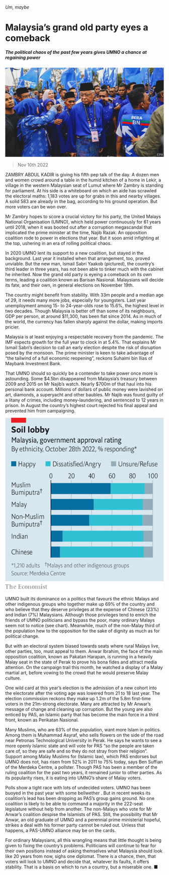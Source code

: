 ###### Um, maybe

# Malaysia’s grand old party eyes a comeback 

##### The political chaos of the past few years gives UMNO a chance at regaining power 

![image](images/20221112_ASP001.jpg) 

> Nov 10th 2022 

ZAMBRY ABDUL KADIR is giving his fifth pep talk of the day. A dozen men and women crowd around a table in the humid kitchen of a home in Lekir, a village in the western Malaysian seat of Lumut where Mr Zambry is standing for parliament. At his side is a whiteboard on which an aide has scrawled the electoral maths: 1,183 votes are up for grabs in this and nearby villages. A solid 583 are already in the bag, according to his ground operation. But more voters can be won over. 

Mr Zambry hopes to score a crucial victory for his party, the United Malays National Organisation (UMNO), which held power continuously for 61 years until 2018, when it was booted out after a corruption megascandal that implicated the prime minister at the time, Najib Razak. An opposition coalition rode to power in elections that year. But it soon  amid infighting at the top, ushering in an era of rolling political chaos. 

In 2020 UMNO lent its support to a new coalition, but stayed in the background. Last year it installed  when that arrangement, too, proved unviable. But the new man, Ismail Sabri Yaakob (pictured), the country’s third leader in three years, has not been able to tinker much with the cabinet he inherited. Now the grand old party is eyeing a comeback on its own terms, leading a coalition known as Barisan Nasional. Malaysians will decide its fate, and their own, in general elections on November 19th. 

The country might benefit from stability. With 33m people and a median age of 29, it needs many more jobs, especially for youngsters. Last year unemployment among 15- to 24-year-olds rose to 15.6%, the highest level in two decades. Though Malaysia is better off than some of its neighbours, GDP per person, at around $11,300, has been flat since 2014. As in much of the world, the currency has fallen sharply against the dollar, making imports pricier. 

Malaysia is at least enjoying a respectable recovery from the pandemic. The IMF expects growth for the full year to clock in at 5.4%. That explains Mr Ismail Sabri’s decision to call an early election despite the risk of disruption posed by the monsoon. The prime minister is keen to take advantage of “the tailwind of a full economic reopening”, reckons Suhaimi bin Ilias of Maybank Investment Bank. 

That UMNO should so quickly be a contender to take power once more is astounding. Some $4.5bn disappeared from Malaysia’s treasury between 2009 and 2015 on Mr Najib’s watch. Nearly $700m of that haul  into his personal bank account. Millions of dollars of public money were lavished on art, diamonds, a superyacht and other baubles. Mr Najib was found guilty of a litany of crimes, including money-laundering, and sentenced to 12 years in prison. In August the country’s highest court rejected his final appeal and prevented him from campaigning. 

![image](images/20221112_ASC692.png) 


UMNO built its dominance on a politics that favours the ethnic Malays and other indigenous groups who together make up 69% of the country and who believe that they deserve privileges at the expense of Chinese (23%) and Indian (7%) Malaysians. Although those privileges tend to enrich the friends of UMNO politicians and bypass the poor, many ordinary Malays seem not to notice (see chart). Meanwhile, much of the non-Malay third of the population hew to the opposition for the sake of dignity as much as for political change. 

But with an electoral system biased towards seats where rural Malays live, other parties, too, must appeal to them. Anwar Ibrahim, the face of the main opposition coalition, known as Pakatan Harapan, is running in a heavily Malay seat in the state of Perak to prove his bona fides and attract media attention. On the campaign trail this month, he watched a display of a Malay martial art, before vowing to the crowd that he would preserve Malay culture. 

One wild card at this year’s election is the admission of a new cohort into the electorate after the voting age was lowered from 21 to 18 last year. The election commission reckons they make up 1.2m of the 5.8m first-time voters in the 21m-strong electorate. Many are attracted by Mr Anwar’s message of change and cleaning up corruption. But the young are also enticed by PAS, an Islamic party that has become the main force in a third front, known as Perikatan Nasional.

Many Muslims, who are 63% of the population, want more Islam in politics. Among them is Muhammad Asyraf, who sells flowers on the side of the road near Petronas Technological University in Perak. He says he wants to see a more openly Islamic state and will vote for PAS “so the people are taken care of, so they are safe and so they do not stray from their religion”. Support among Malay Muslims for  (Islamic law), which PAS endorses but UMNO does not, has risen from 52% in 2011 to 75% today, says Ben Suffian of the Merdeka Centre, a pollster. Though PAS has been a member of the ruling coalition for the past two years, it remained junior to other parties. As its popularity rises, it is eating into UMNO’s share of Malay voters. 

Polls show a tight race with lots of undecided voters. UMNO has been buoyed in the past year with some bellwether . But in recent weeks its coalition’s lead has been dropping as PAS’s group gains ground. No one coalition is likely to be able to command a majority in the 222-seat legislature without help from another. The non-Malays who vote for Mr Anwar’s coalition despise the Islamists of PAS. Still, the possibility that Mr Anwar, an old graduate of UMNO and a perennial prime ministerial hopeful, strikes a deal with his former party cannot be ruled out. Unless that happens, a PAS-UMNO alliance may be on the cards.

For ordinary Malaysians, all this wrangling means that little thought is being given to fixing the country’s problems. Politicians will continue to fear for their own positions instead of asking themselves what Malaysia should look like 20 years from now, sighs one diplomat. There is a chance, then, that voters will look to UMNO and decide that, whatever its faults, it offers stability. That is a basis on which to run a country, but a miserable one. ■

